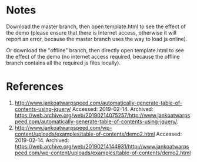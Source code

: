 # Notes
Download the master branch, then open template.html to see the effect of the demo (please ensure that there is Internet access, otherwise it will report an error, because the master branch uses the way to load js online).

Or download the "offline" branch, then directly open template.html to see the effect of the demo (no internet access required, because the offline branch contains all the required js files locally).

# References
1. http://www.jankoatwarpspeed.com/automatically-generate-table-of-contents-using-jquery/ Accessed: 2019-02-14. Archived: https://web.archive.org/web/20190214075257/http://www.jankoatwarpspeed.com/automatically-generate-table-of-contents-using-jquery/.
2. http://www.jankoatwarpspeed.com/wp-content/uploads/examples/table-of-contents/demo2.html Accessed: 2019-02-14. Archived: https://web.archive.org/web/20190214144931/http://www.jankoatwarpspeed.com/wp-content/uploads/examples/table-of-contents/demo2.html